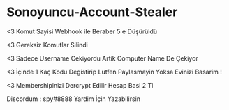 # Sonoyuncu-Account-Stealer
<3 Komut Sayisi Webhook ile Beraber 5 e Düşürüldü

<3 Gereksiz Komutlar Silindi 

<3 Sadece Username Cekiyordu Artik Computer Name De Çekiyor

<3 İçinde 1 Kaç Kodu Degistirip Lutfen Paylasmayin Yoksa Evinizi Basarim !

<3 Membershipinizi Dercrypt Edilir Hesap Basi 2 Tl 

Discordum : spy#8888 Yardim İçin Yazabilirsin
